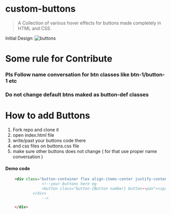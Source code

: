 # custom-buttons
> A Collection of various hover effects for buttons made completely in HTML and CSS.

Initial Design:
![buttons](https://user-images.githubusercontent.com/65373279/193439913-9c3f65e8-a1ce-4f65-ae75-bc4d398ca244.png)


# Some rule for Contribute 

### Pls Follow name conversation for btn classes like btn-1/button-1 etc
### Do not change default btns maked as  button-def classes 

#

# How to add Buttons 

1. Fork repo and clone it
2. open index.html file 
3. write/past your buttons code there
4. and css files on buttons.css file
5. make sure other buttons does not change ( for that use proper name conversation  )

#### Demo code 
```html
    <div class="button-container flex align-items-center justify-content-center">
                <!--your buttons here eg
                <button class="button-{Button number} button--pan"><span>Example btn</span></button>
            </div>
                -->

    </div>
```
